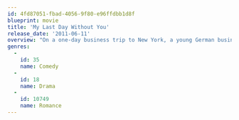 ```yaml
---
id: 4fd87051-fbad-4056-9f80-e96ffdbb1d8f
blueprint: movie
title: 'My Last Day Without You'
release_date: '2011-06-11'
overview: "On a one-day business trip to New York, a young German business executive falls in love with a singer-songwriter who exposes him to her Brooklyn world and emotions he's never experienced before."
genres:
  -
    id: 35
    name: Comedy
  -
    id: 18
    name: Drama
  -
    id: 10749
    name: Romance
---
```

